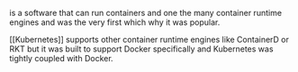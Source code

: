 is a software that can run containers and one the many container runtime engines and was the very first which why it was popular.

[[Kubernetes]] supports other container runtime engines like ContainerD or RKT but it was built to support Docker specifically and Kubernetes was tightly coupled with Docker.